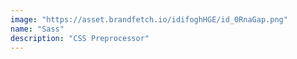 ```yaml
---
image: "https://asset.brandfetch.io/idifoghHGE/id_0RnaGap.png"
name: "Sass"
description: "CSS Preprocessor"
---
```

